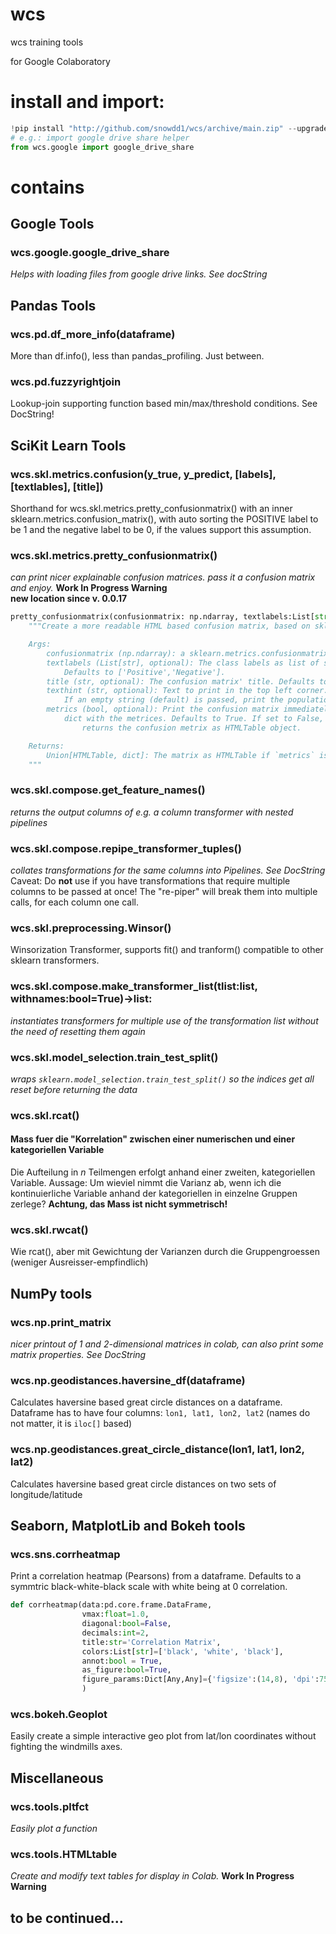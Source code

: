 # wcs
wcs training tools

for Google Colaboratory

# install and import:
```python
!pip install "http://github.com/snowdd1/wcs/archive/main.zip" --upgrade>/dev/null
# e.g.: import google drive share helper
from wcs.google import google_drive_share
```


# contains
## Google Tools
### wcs.google.google_drive_share
*Helps with loading files from google drive links. See docString*

## Pandas Tools
### wcs.pd.df_more_info(dataframe) 
More than df.info(), less than pandas_profiling. Just between.

### wcs.pd.fuzzyrightjoin
Lookup-join supporting function based min/max/threshold conditions. See DocString!

## SciKit Learn Tools
### wcs.skl.metrics.confusion(y_true, y_predict, [labels], [textlables], [title])
Shorthand for wcs.skl.metrics.pretty_confusionmatrix() with an inner sklearn.metrics.confusion_matrix(), with auto sorting the POSITIVE label to be 1 and the negative label to be 0, if the values support this assumption.
### wcs.skl.metrics.pretty_confusionmatrix()
*can print nicer explainable confusion matrices. pass it a confusion matrix and enjoy.* **Work In Progress Warning**  
**new location since v. 0.0.17**
```python
pretty_confusionmatrix(confusionmatrix: np.ndarray, textlabels:List[str]=['Positive','Negative'], title:str='Confusion Matrix', texthint:str='', metrics:bool=True)->Union[object, dict]:
    """Create a more readable HTML based confusion matrix, based on sklearn 

    Args:
        confusionmatrix (np.ndarray): a sklearn.metrics.confusionmatrix  
        textlabels (List[str], optional): The class labels as list of strings. 
            Defaults to ['Positive','Negative'].  
        title (str, optional): The confusion matrix' title. Defaults to 'Confusion Matrix'.
        texthint (str, optional): Text to print in the top left corner. Defaults to ''. 
            If an empty string (default) is passed, print the population number.  
        metrics (bool, optional): Print the confusion matrix immediately, and return a 
            dict with the metrices. Defaults to True. If set to False, the function 
                returns the confusion metrix as HTMLTable object.

    Returns:
        Union[HTMLTable, dict]: The matrix as HTMLTable if `metrics` is set to False, a dict with the metrics otherwise (Default)
    """
```
### wcs.skl.compose.get_feature_names()
*returns the output columns of e.g. a column transformer with nested pipelines*

### wcs.skl.compose.repipe_transformer_tuples()
*collates transformations for the same columns into Pipelines. See DocString*
Caveat: Do **not** use if you have transformations that require multiple columns to be passed at once! The "re-piper" will 
break them into multiple calls, for each column one call.

### wcs.skl.preprocessing.Winsor()
Winsorization Transformer, supports fit() and tranform() compatible to other sklearn transformers.

### wcs.skl.compose.make_transformer_list(tlist:list, withnames:bool=True)->list:
*instantiates transformers for multiple use of the transformation list without the need of resetting them again*

### wcs.skl.model_selection.train_test_split()
*wraps `sklearn.model_selection.train_test_split()` so the indices get all reset before returning the data*

### wcs.skl.rcat()
#### Mass fuer die "Korrelation" zwischen einer numerischen und einer kategoriellen Variable
Die Aufteilung in $n$ Teilmengen erfolgt anhand einer zweiten, kategoriellen Variable.
Aussage: Um wieviel nimmt die Varianz ab, wenn ich die kontinuierliche Variable anhand der kategoriellen in einzelne Gruppen zerlege?
**Achtung, das Mass ist nicht symmetrisch!**

### wcs.skl.rwcat()
Wie rcat(), aber mit Gewichtung der Varianzen durch die Gruppengroessen (weniger Ausreisser-empfindlich)

## NumPy tools
### wcs.np.print_matrix
*nicer printout of 1 and 2-dimensional matrices in colab, can also print some matrix properties. See DocString*

### wcs.np.geodistances.haversine_df(dataframe)
Calculates haversine based great circle distances on a dataframe. Dataframe has to have four columns: `lon1, lat1, lon2, lat2` (names do not matter, it is `iloc[]` based)

### wcs.np.geodistances.great_circle_distance(lon1, lat1, lon2, lat2)
Calculates haversine based great circle distances on two sets of longitude/latitude

## Seaborn, MatplotLib and Bokeh tools
### wcs.sns.corrheatmap
Print a correlation heatmap (Pearsons) from a dataframe. Defaults to a symmtric black-white-black scale with white being at 0 correlation.
```python
def corrheatmap(data:pd.core.frame.DataFrame, 
                vmax:float=1.0,
                diagonal:bool=False,
                decimals:int=2,
                title:str='Correlation Matrix',
                colors:List[str]=['black', 'white', 'black'],
                annot:bool = True,
                as_figure:bool=True,
                figure_params:Dict[Any,Any]={'figsize':(14,8), 'dpi':75},
                )
```
### wcs.bokeh.Geoplot
Easily create a simple interactive geo plot from lat/lon coordinates without fighting the windmills axes.

## Miscellaneous
### wcs.tools.pltfct
*Easily plot a function*

### wcs.tools.HTMLtable
*Create and modify text tables for display in Colab.* **Work In Progress Warning**

## to be continued...
